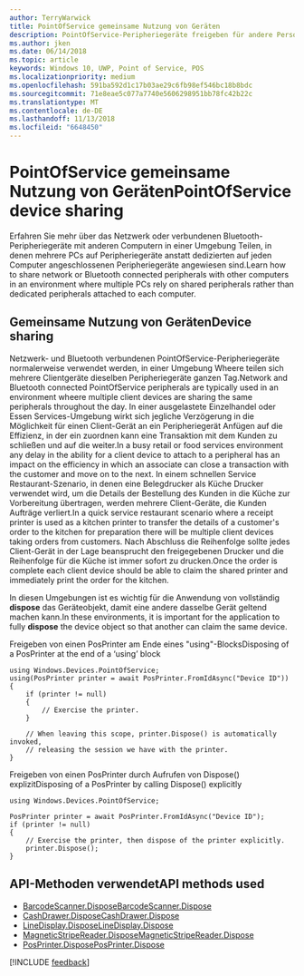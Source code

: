 ```yaml
---
author: TerryWarwick
title: PointOfService gemeinsame Nutzung von Geräten
description: PointOfService-Peripheriegeräte freigeben für andere Personen
ms.author: jken
ms.date: 06/14/2018
ms.topic: article
keywords: Windows 10, UWP, Point of Service, POS
ms.localizationpriority: medium
ms.openlocfilehash: 591ba592d1c17b03ae29c6fb98ef546bc18b8bdc
ms.sourcegitcommit: 71e8eae5c077a7740e5606298951bb78fc42b22c
ms.translationtype: MT
ms.contentlocale: de-DE
ms.lasthandoff: 11/13/2018
ms.locfileid: "6648450"
---
```

# <a name="pointofservice-device-sharing"></a><span data-ttu-id="74888-104">PointOfService gemeinsame Nutzung von Geräten</span><span class="sxs-lookup"><span data-stu-id="74888-104">PointOfService device sharing</span></span>

<span data-ttu-id="74888-105">Erfahren Sie mehr über das Netzwerk oder verbundenen Bluetooth-Peripheriegeräte mit anderen Computern in einer Umgebung Teilen, in denen mehrere PCs auf Peripheriegeräte anstatt dedizierten auf jeden Computer angeschlossenen Peripheriegeräte angewiesen sind.</span><span class="sxs-lookup"><span data-stu-id="74888-105">Learn how to share network or Bluetooth connected peripherals with other computers in an environment where multiple PCs rely on shared peripherals rather than dedicated peripherals attached to each computer.</span></span>

## <a name="device-sharing"></a><span data-ttu-id="74888-106">Gemeinsame Nutzung von Geräten</span><span class="sxs-lookup"><span data-stu-id="74888-106">Device sharing</span></span>

<span data-ttu-id="74888-107">Netzwerk- und Bluetooth verbundenen PointOfService-Peripheriegeräte normalerweise verwendet werden, in einer Umgebung Wheere teilen sich mehrere Clientgeräte dieselben Peripheriegeräte ganzen Tag.</span><span class="sxs-lookup"><span data-stu-id="74888-107">Network and Bluetooth connected PointOfService peripherals are typically used in an environment wheere multiple client devices are sharing the same peripherals throughout the day.</span></span>  <span data-ttu-id="74888-108">In einer ausgelastete Einzelhandel oder Essen Services-Umgebung wirkt sich jegliche Verzögerung in die Möglichkeit für einen Client-Gerät an ein Peripheriegerät Anfügen auf die Effizienz, in der ein zuordnen kann eine Transaktion mit dem Kunden zu schließen und auf die weiter.</span><span class="sxs-lookup"><span data-stu-id="74888-108">In a busy retail or food services environment any delay in the ability for a client device to attach to a peripheral has an impact on the efficiency in which an associate can close a transaction with the customer and move on to the next.</span></span> <span data-ttu-id="74888-109">In einem schnellen Service Restaurant-Szenario, in denen eine Belegdrucker als Küche Drucker verwendet wird, um die Details der Bestellung des Kunden in die Küche zur Vorbereitung übertragen, werden mehrere Client-Geräte, die Kunden Aufträge verliert.</span><span class="sxs-lookup"><span data-stu-id="74888-109">In a quick service restaurant scenario where a receipt printer is used as a kitchen printer to transfer the details of a customer's order to the kitchen for preparation there will be multiple client devices taking orders from customers.</span></span>  <span data-ttu-id="74888-110">Nach Abschluss die Reihenfolge sollte jedes Client-Gerät in der Lage beansprucht den freigegebenen Drucker und die Reihenfolge für die Küche ist immer sofort zu drucken.</span><span class="sxs-lookup"><span data-stu-id="74888-110">Once the order is complete each client device should be able to claim the shared printer and immediately print the order for the kitchen.</span></span>

<span data-ttu-id="74888-111">In diesen Umgebungen ist es wichtig für die Anwendung von vollständig **dispose** das Geräteobjekt, damit eine andere dasselbe Gerät geltend machen kann.</span><span class="sxs-lookup"><span data-stu-id="74888-111">In these environments, it is important for the application to fully **dispose** the device object so that another can claim the same device.</span></span>

<span data-ttu-id="74888-112">Freigeben von einen PosPrinter am Ende eines "using"-Blocks</span><span class="sxs-lookup"><span data-stu-id="74888-112">Disposing of a PosPrinter at the end of a ‘using’ block</span></span>

```Csharp 
using Windows.Devices.PointOfService;
using(PosPrinter printer = await PosPrinter.FromIdAsync("Device ID"))
{
    if (printer != null)
    {
        // Exercise the printer.
    }

    // When leaving this scope, printer.Dispose() is automatically invoked, 
    // releasing the session we have with the printer.
}
```


<span data-ttu-id="74888-113">Freigeben von einen PosPrinter durch Aufrufen von Dispose() explizit</span><span class="sxs-lookup"><span data-stu-id="74888-113">Disposing of a PosPrinter by calling Dispose() explicitly</span></span>

```Csharp 
using Windows.Devices.PointOfService;

PosPrinter printer = await PosPrinter.FromIdAsync("Device ID");
if (printer != null)
{
    // Exercise the printer, then dispose of the printer explicitly.
    printer.Dispose();
}
```

## <a name="api-methods-used"></a><span data-ttu-id="74888-114">API-Methoden verwendet</span><span class="sxs-lookup"><span data-stu-id="74888-114">API methods used</span></span> 

+ [<span data-ttu-id="74888-115">BarcodeScanner.Dispose</span><span class="sxs-lookup"><span data-stu-id="74888-115">BarcodeScanner.Dispose</span></span>](https://docs.microsoft.com/uwp/api/windows.devices.pointofservice.barcodescanner.dispose) 
+ [<span data-ttu-id="74888-116">CashDrawer.Dispose</span><span class="sxs-lookup"><span data-stu-id="74888-116">CashDrawer.Dispose</span></span>](https://docs.microsoft.com/uwp/api/windows.devices.pointofservice.cashdrawer.dispose) 
+ [<span data-ttu-id="74888-117">LineDisplay.Dispose</span><span class="sxs-lookup"><span data-stu-id="74888-117">LineDisplay.Dispose</span></span>](https://docs.microsoft.com/uwp/api/windows.devices.pointofservice.linedisplay.dispose) 
+ [<span data-ttu-id="74888-118">MagneticStripeReader.Dispose</span><span class="sxs-lookup"><span data-stu-id="74888-118">MagneticStripeReader.Dispose</span></span>](https://docs.microsoft.com/uwp/api/windows.devices.pointofservice.magneticstripereader.dispose)  
+ [<span data-ttu-id="74888-119">PosPrinter.Dispose</span><span class="sxs-lookup"><span data-stu-id="74888-119">PosPrinter.Dispose</span></span>](https://docs.microsoft.com/uwp/api/windows.devices.pointofservice.posprinter.dispose) 


[!INCLUDE [feedback](./includes/pos-feedback.md)]
